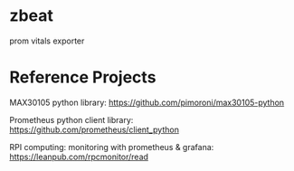 # zbeat
prom vitals exporter

# Reference Projects

MAX30105 python library: https://github.com/pimoroni/max30105-python

Prometheus python client library: https://github.com/prometheus/client_python

RPI computing: monitoring with prometheus & grafana: https://leanpub.com/rpcmonitor/read
